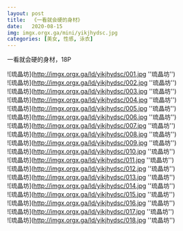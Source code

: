 ```yaml
---
layout: post
title:  《一看就会硬的身材》
date:   2020-08-15
img: imgx.orgx.ga/mini/yikjhydsc.jpg
categories: [美女, 性感, 泳衣]
---
```


一看就会硬的身材，18P

![琉晶坊](http://imgx.orgx.ga/ld/yikjhydsc/001.jpg ''琉晶坊'') <br>
![琉晶坊](http://imgx.orgx.ga/ld/yikjhydsc/002.jpg ''琉晶坊'') <br>
![琉晶坊](http://imgx.orgx.ga/ld/yikjhydsc/003.jpg ''琉晶坊'') <br>
![琉晶坊](http://imgx.orgx.ga/ld/yikjhydsc/004.jpg ''琉晶坊'') <br>
![琉晶坊](http://imgx.orgx.ga/ld/yikjhydsc/005.jpg ''琉晶坊'') <br>
![琉晶坊](http://imgx.orgx.ga/ld/yikjhydsc/006.jpg ''琉晶坊'') <br>
![琉晶坊](http://imgx.orgx.ga/ld/yikjhydsc/007.jpg ''琉晶坊'') <br>
![琉晶坊](http://imgx.orgx.ga/ld/yikjhydsc/008.jpg ''琉晶坊'') <br>
![琉晶坊](http://imgx.orgx.ga/ld/yikjhydsc/009.jpg ''琉晶坊'') <br>
![琉晶坊](http://imgx.orgx.ga/ld/yikjhydsc/010.jpg ''琉晶坊'') <br>
![琉晶坊](http://imgx.orgx.ga/ld/yikjhydsc/011.jpg ''琉晶坊'') <br>
![琉晶坊](http://imgx.orgx.ga/ld/yikjhydsc/012.jpg ''琉晶坊'') <br>
![琉晶坊](http://imgx.orgx.ga/ld/yikjhydsc/013.jpg ''琉晶坊'') <br>
![琉晶坊](http://imgx.orgx.ga/ld/yikjhydsc/014.jpg ''琉晶坊'') <br>
![琉晶坊](http://imgx.orgx.ga/ld/yikjhydsc/015.jpg ''琉晶坊'') <br>
![琉晶坊](http://imgx.orgx.ga/ld/yikjhydsc/016.jpg ''琉晶坊'') <br>
![琉晶坊](http://imgx.orgx.ga/ld/yikjhydsc/017.jpg ''琉晶坊'') <br>
![琉晶坊](http://imgx.orgx.ga/ld/yikjhydsc/018.jpg ''琉晶坊'') <br>
